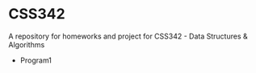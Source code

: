 # CSS342

A repository for homeworks and project for CSS342 - Data Structures & Algorithms

- Program1